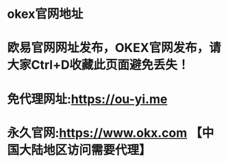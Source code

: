 # okex官网地址

# 欧易官网网址发布，OKEX官网发布，请大家Ctrl+D收藏此页面避免丢失！

# 免代理网址:https://ou-yi.me

# 永久官网:https://www.okx.com 【中国大陆地区访问需要代理】
